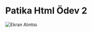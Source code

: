 # Patika Html Ödev 2
![Ekran Alıntısı](https://user-images.githubusercontent.com/62007900/145289033-913e1a41-ab85-4071-92fa-c5945f2c9dd2.JPG)

